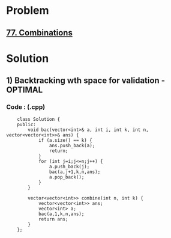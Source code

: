 # Problem

## [77. Combinations](https://leetcode.com/problems/combinations/)


# Solution 

## 1) Backtracking wth space for validation - OPTIMAL

      
      
      
   ### Code : (.cpp)

        class Solution {
        public:
            void bac(vector<int>& a, int i, int k, int n, vector<vector<int>>& ans) {
                if (a.size() == k) {
                    ans.push_back(a);
                    return;
                }
                for (int j=i;j<=n;j++) {
                    a.push_back(j);
                    bac(a,j+1,k,n,ans);
                    a.pop_back();
                }
            }

            vector<vector<int>> combine(int n, int k) {
                vector<vector<int>> ans;
                vector<int> a;
                bac(a,1,k,n,ans);
                return ans;
            }
        };
   
            
   
